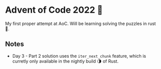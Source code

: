 # Advent of Code 2022 🎄

My first proper attempt at AoC. Will be learning solving the puzzles in rust 🦀.

## Notes

- Day 3 - Part 2 solution uses the `iter_next_chunk` feature, which is curretly only available in the nightly build 🌗 of Rust.
